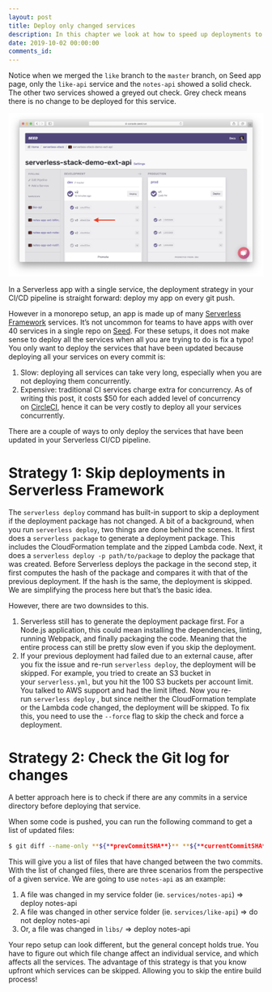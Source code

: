```yaml
---
layout: post
title: Deploy only changed services
description: In this chapter we look at how to speed up deployments to our monorepo Serverless app by only redeploying the services that have been updated. We can do this by relying on the check Serverless Framework does. Or by looking at the Git log for the directories that have been updated.
date: 2019-10-02 00:00:00
comments_id: 
---
```


Notice when we merged the `like` branch to the `master` branch, on Seed app page, only the `like-api` service and the `notes-api` showed a solid check. The other two services showed a greyed out check. Grey check means there is no change to be deployed for this service.

![](/assets/best-practices/deploy-only-changed-services-1.png)

In a Serverless app with a single service, the deployment strategy in your CI/CD pipeline is straight forward: deploy my app on every git push.

However in a monorepo setup, an app is made up of many [Serverless Framework](https://serverless.com/) services. It’s not uncommon for teams to have apps with over 40 services in a single repo on [Seed](https://seed.run/). For these setups, it does not make sense to deploy all the services when all you are trying to do is fix a typo! You only want to deploy the services that have been updated because deploying all your services on every commit is:

1. Slow: deploying all services can take very long, especially when you are not deploying them concurrently.
2. Expensive: traditional CI services charge extra for concurrency. As of writing this post, it costs $50 for each added level of concurrency on [CircleCI](https://circleci.com/), hence it can be very costly to deploy all your services concurrently.

There are a couple of ways to only deploy the services that have been updated in your Serverless CI/CD pipeline.

# Strategy 1: Skip deployments in Serverless Framework

The `serverless deploy` command has built-in support to skip a deployment if the deployment package has not changed. A bit of a background, when you run `serverless deploy`, two things are done behind the scenes. It first does a `serverless package` to generate a deployment package. This includes the CloudFormation template and the zipped Lambda code. Next, it does a `serverless deploy -p path/to/package` to deploy the package that was created. Before Serverless deploys the package in the second step, it first computes the hash of the package and compares it with that of the previous deployment. If the hash is the same, the deployment is skipped. We are simplifying the process here but that’s the basic idea.

However, there are two downsides to this.

1. Serverless still has to generate the deployment package first. For a Node.js application, this could mean installing the dependencies, linting, running Webpack, and finally packaging the code. Meaning that the entire process can still be pretty slow even if you skip the deployment.
2. If your previous deployment had failed due to an external cause, after you fix the issue and re-run `serverless deploy`, the deployment will be skipped. For example, you tried to create an S3 bucket in your `serverless.yml`, but you hit the 100 S3 buckets per account limit. You talked to AWS support and had the limit lifted. Now you re-run `serverless deploy` , but since neither the CloudFormation template or the Lambda code changed, the deployment will be skipped. To fix this, you need to use the `--force` flag to skip the check and force a deployment.

# Strategy 2: Check the Git log for changes

A better approach here is to check if there are any commits in a service directory before deploying that service.

When some code is pushed, you can run the following command to get a list of updated files:
``` bash
$ git diff --name-only **${**prevCommitSHA**}** **${**currentCommitSHA**}**
```
This will give you a list of files that have changed between the two commits. With the list of changed files, there are three scenarios from the perspective of a given service. We are going to use `notes-api` as an example:

1. A file was changed in my service folder (ie. `services/notes-api`) ⇒ deploy notes-api
2. A file was changed in other service folder (ie. `services/like-api`) ⇒ do not deploy notes-api
3. Or, a file was changed in `libs/` ⇒ deploy notes-api

Your repo setup can look different, but the general concept holds true. You have to figure out which file change affect an individual service, and which affects all the services. The advantage of this strategy is that you know upfront which services can be skipped. Allowing you to skip the entire build process!
